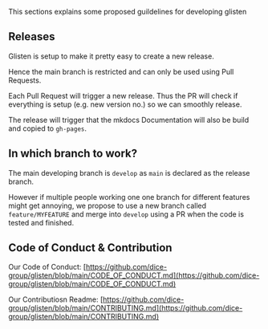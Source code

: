 This sections explains some proposed guildelines for developing glisten

## Releases

Glisten is setup to make it pretty easy to create a new release.

Hence the main branch is restricted and can only be used using Pull Requests.

Each Pull Request will trigger a new release. 
Thus the PR will check if everything is setup (e.g. new version no.) so we can smoothly release.

The release will trigger that the mkdocs Documentation will also be build and copied to `gh-pages`. 

## In which branch to work?

The main developing branch is `develop` as `main` is declared as the release branch. 

However if multiple people working one one branch for different features might get annoying, we propose to use a new branch called `feature/MYFEATURE` and merge into `develop` using a PR when the code is tested and finished. 

## Code of Conduct & Contribution

Our Code of Conduct: [https://github.com/dice-group/glisten/blob/main/CODE_OF_CONDUCT.md](https://github.com/dice-group/glisten/blob/main/CODE_OF_CONDUCT.md)

Our Contributiosn Readme: [https://github.com/dice-group/glisten/blob/main/CONTRIBUTING.md](https://github.com/dice-group/glisten/blob/main/CONTRIBUTING.md)